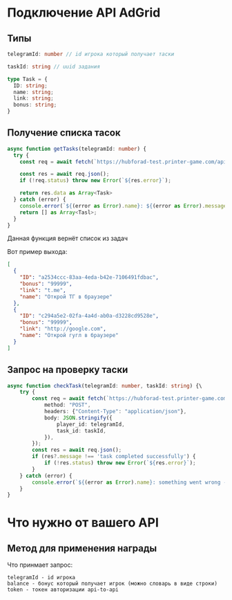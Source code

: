 # Подключение API AdGrid
## Типы
```ts
telegramId: number // id игрока который получает таски
```

```ts
taskId: string // uuid задания
```

```ts
type Task = {
  ID: string;
  name: string;
  link: string;
  bonus: string;
}
```

## Получение списка тасок
```ts
async function getTasks(telegramId: number) {
  try {
    const req = await fetch(`https://hubforad-test.printer-game.com/api/tasks?player_id=${telegramId}`);

    const res = await req.json();
    if (!req.status) throw new Error(`${res.error}`);

    return res.data as Array<Task>
  } catch (error) {
    console.error(`${(error as Error).name}: ${(error as Error).message}`);
    return [] as Array<Tasl>;
  }
}
```
Данная функция вернёт список из задач

Вот пример выхода:
```json
[
  {
    "ID": "a2534ccc-83aa-4eda-b42e-7106491fdbac",
    "bonus": "99999",
    "link": "t.me",
    "name": "Открой ТГ в браузере"
  },
  {
    "ID": "c294a5e2-02fa-4a4d-ab0a-d3228cd9528e",
    "bonus": "99999",
    "link": "http://google.com",
    "name": "Открой гугл в браузере"
  }
]
```

## Запрос на проверку таски
```ts
async function checkTask(telegramId: number, taskId: string) {\
    try {
        const req = await fetch(`https://hubforad-test.printer-game.com/tasks/complete`, {
            method: "POST",
            headers: {"Content-Type": "application/json"},
            body: JSON.stringify({
                player_id: telegramId,
                task_id: taskId,
            }),
        });
        const res = await req.json();
        if (res?.message !== 'task completed successfully') {
            if (!res.status) throw new Error(`${res.error}`);
        }
    } catch (error) {
        console.error(`${(error as Error).name}: something went wrong - ${(error as Error).message}`);
    }
}
```

# Что нужно от вашего API
## Метод для применения награды
Что принмает запрос: 
```
telegramId - id игрока
balance - бонус который получает игрок (можно словарь в виде строки)
token - токен авторизации api-to-api
```